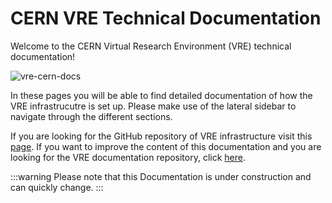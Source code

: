 # CERN VRE Technical Documentation


Welcome to the CERN Virtual Research Environment (VRE) technical documentation!

![vre-cern-docs](../../../images/vre-cern-docs.png)

In these pages you will be able to find detailed documentation of how the VRE infrastrucutre is set up. Please make use of the lateral sidebar to navigate through the different sections.

If you are looking for the GitHub repository of VRE infrastructure visit this [page](https://github.com/vre-hub/vre). If you want to improve the content of this documentation and you are looking for the VRE documentation repository, click [here](https://github.com/vre-hub/vre-hub.github.io).

:::warning
Please note that this Documentation is under construction and can quickly change.
:::